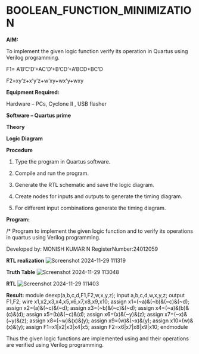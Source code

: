 # BOOLEAN_FUNCTION_MINIMIZATION

**AIM:**

To implement the given logic function verify its operation in Quartus using Verilog programming.

F1= A’B’C’D’+AC’D’+B’CD’+A’BCD+BC’D 

F2=xy’z+x’y’z+w’xy+wx’y+wxy

**Equipment Required:**

Hardware – PCs, Cyclone II , USB flasher

**Software – Quartus prime**

**Theory**

**Logic Diagram**

**Procedure**

1.	Type the program in Quartus software.

2.	Compile and run the program.

3.	Generate the RTL schematic and save the logic diagram.

4.	Create nodes for inputs and outputs to generate the timing diagram.

5.	For different input combinations generate the timing diagram.


**Program:**

/* Program to implement the given logic function and to verify its operations in quartus using Verilog programming. 

Developed by: MONISH KUMAR N
RegisterNumber:24012059


**RTL realization**
![Screenshot 2024-11-29 111319](https://github.com/user-attachments/assets/86a4d827-f94d-4775-bc07-51d031a627f4)

**Truth Table**
![Screenshot 2024-11-29 113048](https://github.com/user-attachments/assets/c07bc83b-2ed9-4763-a1a5-07946a033379)


**RTL**
![Screenshot 2024-11-29 111403](https://github.com/user-attachments/assets/9ba7f0ea-c709-45cb-8ae7-2d0d4096cb40)




**Result:**
module deexp(a,b,c,d,F1,F2,w,x,y,z);
input a,b,c,d,w,x,y,z;
output F1,F2;
 wire x1,x2,x3,x4,x5,x6,x7,x8,x9,x10;
 assign x1=(~a)&(~b)&(~c)&(~d);
 assign x2=(a)&(~c)&(~d);
 assign x3=(~b)&(~c)&(~d);
 assign x4=(~a)&(b)&(c)&(d);
 assign x5=(b)&(~c)&(d);
 assign x6=(x)&(~y)&(z);
 assign x7=(~x)&(~y)&(z);
 assign x8=(~w)&(x)&(y);
 assign x9=(w)&(~x)&(y);
 assign x10=(w)&(x)&(y);
 assign F1=x1|x2|x3|x4|x5;
 assign F2=x6|x7|x8|x9|x10;
 endmodule


Thus the given logic functions are implemented using and their operations are verified using Verilog programming.

